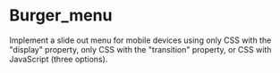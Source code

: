 # Burger_menu
Implement a slide out menu for mobile devices using only CSS with the "display" property, only CSS with the "transition" property, or CSS with JavaScript (three options).
